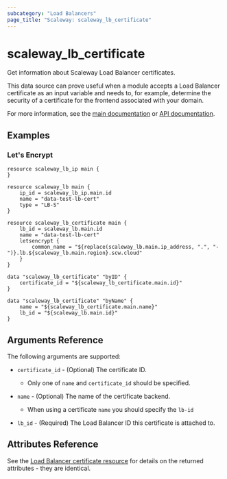 ```yaml
---
subcategory: "Load Balancers"
page_title: "Scaleway: scaleway_lb_certificate"
---
```


# scaleway_lb_certificate

Get information about Scaleway Load Balancer certificates.

This data source can prove useful when a module accepts a Load Balancer certificate as an input variable and needs to, for example, determine the security of a certificate for the frontend associated with your domain.

For more information, see the [main documentation](https://www.scaleway.com/en/docs/network/load-balancer/how-to/add-certificate/) or [API documentation](https://www.scaleway.com/en/developers/api/load-balancer/zoned-api/#path-certificate).

## Examples

### Let's Encrypt

```hcl
resource scaleway_lb_ip main {
}

resource scaleway_lb main {
    ip_id = scaleway_lb_ip.main.id
    name = "data-test-lb-cert"
    type = "LB-S"
}

resource scaleway_lb_certificate main {
    lb_id = scaleway_lb.main.id
    name = "data-test-lb-cert"
    letsencrypt {
        common_name = "${replace(scaleway_lb.main.ip_address, ".", "-")}.lb.${scaleway_lb.main.region}.scw.cloud"
    }
}

data "scaleway_lb_certificate" "byID" {
    certificate_id = "${scaleway_lb_certificate.main.id}"
}

data "scaleway_lb_certificate" "byName" {
    name = "${scaleway_lb_certificate.main.name}"
    lb_id = "${scaleway_lb.main.id}"
}
```

## Arguments Reference

The following arguments are supported:

- `certificate_id` - (Optional) The certificate ID.
    - Only one of `name` and `certificate_id` should be specified.

- `name` - (Optional) The name of the certificate backend.
    - When using a certificate `name` you should specify the `lb-id`

- `lb_id` - (Required) The Load Balancer ID this certificate is attached to.

## Attributes Reference

See the [Load Balancer certificate resource](../resources/lb_certificate.md) for details on the returned attributes - they are identical.